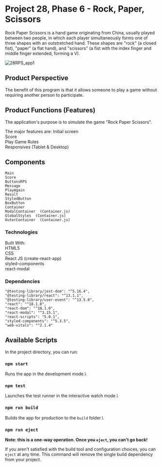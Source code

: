 # Project 28, Phase 6 - Rock, Paper, Scissors

Rock Paper Scissors is a hand game originating from China, usually played between two people, in which each player simultaneously forms one of three shapes with an outstretched hand. These shapes are "rock" (a closed fist), "paper" (a flat hand), and "scissors" (a fist with the index finger and middle finger extended, forming a V).

![28RPS_app1](https://user-images.githubusercontent.com/90348779/167320367-5f398d1e-8ce3-4f4e-bf93-aa0151391af3.png)

## Product Perspective

The benefit of this program is that it allows someone to play a game without requiring another person to participate.

## Product Functions (Features)  

The application's purpose is to simulate the game "Rock Paper Scissors".

The major features are:
    Initial screen  
    Score  
    Play Game
    Rules  
    Responsives (Tablet & Desktop)  

## Components
    Main  
    Score  
    ButtonsRPS
    Message
    PlayAgain
    Result  
    StyledButton  
    BoxButton  
    Container  
    ModalContainer  (Container.js)  
    GlobalStyles  (Container.js)  
    OuterContainer  (Container.js)  

### Technologies

Built With:  
    HTML5   
    CSS  
    React JS (create-react-app)  
    styled-components  
    react-modal    

### Dependencies

    "@testing-library/jest-dom": "^5.16.4",
    "@testing-library/react": "^13.1.1",
    "@testing-library/user-event": "^13.5.0",
    "react": "^18.1.0",
    "react-dom": "^18.1.0",
    "react-modal": "^3.15.1",
    "react-scripts": "5.0.1",
    "styled-components": "^5.3.5",
    "web-vitals": "^2.1.4"

## Available Scripts

In the project directory, you can run:

### `npm start`

Runs the app in the development mode.\ 

### `npm test`

Launches the test runner in the interactive watch mode.\

### `npm run build`

Builds the app for production to the `build` folder.\

### `npm run eject`

**Note: this is a one-way operation. Once you `eject`, you can't go back!**

If you aren't satisfied with the build tool and configuration choices, you can `eject` at any time. This command will remove the single build dependency from your project.